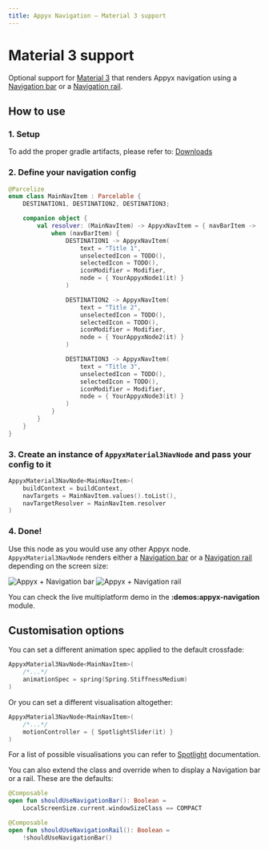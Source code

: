 ```yaml
---
title: Appyx Navigation – Material 3 support
---
```


# Material 3 support

Optional support for [Material 3](https://m3.material.io/) that renders Appyx navigation using a [Navigation bar](https://m3.material.io/components/navigation-bar/overview) or a [Navigation rail](https://m3.material.io/components/navigation-rail/overview).


## How to use

### 1. Setup

To add the proper gradle artifacts, please refer to: [Downloads](../../releases/downloads.md#material-3)


### 2. Define your navigation config

```kotlin
@Parcelize
enum class MainNavItem : Parcelable {
    DESTINATION1, DESTINATION2, DESTINATION3;

    companion object {
        val resolver: (MainNavItem) -> AppyxNavItem = { navBarItem ->
            when (navBarItem) {
                DESTINATION1 -> AppyxNavItem(
                    text = "Title 1",
                    unselectedIcon = TODO(),
                    selectedIcon = TODO(),
                    iconModifier = Modifier,
                    node = { YourAppyxNode1(it) }
                )

                DESTINATION2 -> AppyxNavItem(
                    text = "Title 2",
                    unselectedIcon = TODO(),
                    selectedIcon = TODO(),
                    iconModifier = Modifier,
                    node = { YourAppyxNode2(it) }
                )

                DESTINATION3 -> AppyxNavItem(
                    text = "Title 3",
                    unselectedIcon = TODO(),
                    selectedIcon = TODO(),
                    iconModifier = Modifier,
                    node = { YourAppyxNode3(it) }
                )
            }
        }
    }
}
```

### 3. Create an instance of `AppyxMaterial3NavNode` and pass your config to it

```kotlin
AppyxMaterial3NavNode<MainNavItem>(
    buildContext = buildContext,
    navTargets = MainNavItem.values().toList(),
    navTargetResolver = MainNavItem.resolver
)
```

### 4. Done!

Use this node as you would use any other Appyx node. `AppyxMaterial3NavNode` renders either a [Navigation bar](https://m3.material.io/components/navigation-bar/overview) or a [Navigation rail](https://m3.material.io/components/navigation-rail/overview) depending on the screen size:

![Appyx + Navigation bar](/appyx/assets/navigation/features/m3/appyx-m3-nb.png) ![Appyx + Navigation rail](/appyx/assets/navigation/features/m3/appyx-m3-nr.png)

You can check the live multiplatform demo in the **:demos:appyx-navigation** module.


## Customisation options

You can set a different animation spec applied to the default crossfade:

```kotlin
AppyxMaterial3NavNode<MainNavItem>(
    /*...*/
    animationSpec = spring(Spring.StiffnessMedium)
)
```

Or you can set a different visualisation altogether:

```kotlin
AppyxMaterial3NavNode<MainNavItem>(
    /*...*/
    motionController = { SpotlightSlider(it) }
)
```

For a list of possible visualisations you can refer to [Spotlight](../../components/spotlight.md) documentation.

You can also extend the class and override when to display a Navigation bar or a rail. These are the defaults:

```kotlin
@Composable
open fun shouldUseNavigationBar(): Boolean =
    LocalScreenSize.current.windowSizeClass == COMPACT

@Composable
open fun shouldUseNavigationRail(): Boolean =
    !shouldUseNavigationBar()
```
